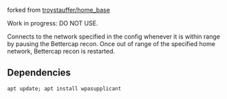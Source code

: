 forked from [troystauffer/home_base](https://github.com/troystauffer/home_base)

Work in progress: DO NOT USE.

Connects to the network specified in the config whenever it is within range by pausing the Bettercap recon. Once out of range of the specified home network, Bettercap recon is restarted.

## Dependencies
```
apt update; apt install wpasupplicant
```
